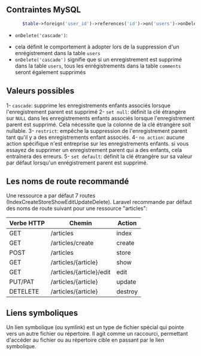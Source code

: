 ## Contraintes MySQL

  ```php
        $table->foreign('user_id')->references('id')->on('users')->onDelete('cascade');

  ```

  - `onDelete('cascade')`:
  * cela définit le comportement à adopter lors de la suppression d'un enrégistrement dans la table `users`
  * `onDelete('cascade')` signifie que si un enregistrement est supprimé dans la table `users`, tous les enrégistrements dans la table `comments` seront également supprimés
  
## Valeurs possibles

1- `cascade`: supprime les enregistrements enfants associés lorsque l'enregistrement parent est supprimé
2- `set null`: définit la clé étrangère sur `NULL` dans les enregistrements enfants associés lorsque l'enregistrement parent est supprimé. Cela nécessite que la colonne de la clé étrangère soit nullable.
3- `restrict`: empêche la suppression de l'enregistrement parent tant qu'il y a des enregistrements enfant associés.
4- `no action`: aucune action spécifique n'est entreprise sur les enregistrements enfants. si vous essayez de supprimer un enregistrement parent qui a des enfants, cela entraînera des erreurs.
5- `set default`: définit la clé étrangère sur sa valeur par défaut lorsqu'un enrégistrement parent est supprimé.

## Les noms de route recommandé

Une ressource a par défaut 7 routes (IndexCreateStoreShowEditUpdateDelete). Laravel recommande par défaut des noms de route suivant pour une ressource "articles":

|Verbe HTTP   |  Chemin       |                Action
|------------|----------------|----------------------|
|GET    |       /articles                  |  index|
|GET    |       /articles/create           |  create|
|POST    |      /articles                  |  store|
|GET    |       /articles/{article}        |  show|
|GET    |       /articles/{article}/edit   |  edit|
|PUT/PAT|       /articles/{article}        |  update|
|DETELETE    |  /articles/{article}        |  destroy|

## Liens symboliques

Un lien symbolique (ou symlink) est un type de fichier spécial qui pointe vers un autre fichier ou répertoire. Il agit comme un raccourci, permettant d'accéder au fichier ou au répertoire cible en passant par le lien symbolique.